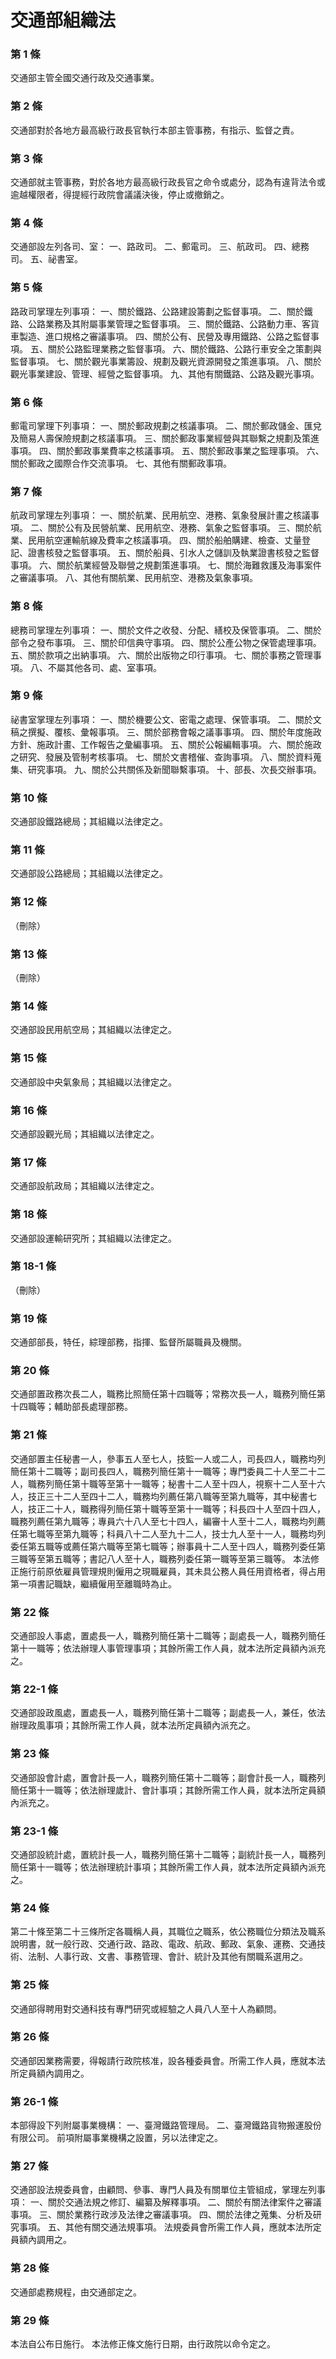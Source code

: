 # 交通部組織法

### 第 1 條

交通部主管全國交通行政及交通事業。

### 第 2 條

交通部對於各地方最高級行政長官執行本部主管事務，有指示、監督之責。

### 第 3 條

交通部就主管事務，對於各地方最高級行政長官之命令或處分，認為有違背法令或逾越權限者，得提經行政院會議議決後，停止或撤銷之。

### 第 4 條

交通部設左列各司、室：
一、路政司。
二、郵電司。
三、航政司。
四、總務司。
五、祕書室。

### 第 5 條

路政司掌理左列事項：
一、關於鐵路、公路建設籌劃之監督事項。
二、關於鐵路、公路業務及其附屬事業管理之監督事項。
三、關於鐵路、公路動力車、客貨車製造、進口規格之審議事項。
四、關於公有、民營及專用鐵路、公路之監督事項。
五、關於公路監理業務之監督事項。
六、關於鐵路、公路行車安全之策劃與監督事項。
七、關於觀光事業籌設、規劃及觀光資源開發之策進事項。
八、關於觀光事業建設、管理、經營之監督事項。
九、其他有關鐵路、公路及觀光事項。

### 第 6 條

郵電司掌理下列事項：
一、關於郵政規劃之核議事項。
二、關於郵政儲金、匯兌及簡易人壽保險規劃之核議事項。
三、關於郵政事業經營與其聯繫之規劃及策進事項。
四、關於郵政事業費率之核議事項。
五、關於郵政事業之監理事項。
六、關於郵政之國際合作交流事項。
七、其他有關郵政事項。

### 第 7 條

航政司掌理左列事項：
一、關於航業、民用航空、港務、氣象發展計畫之核議事項。
二、關於公有及民營航業、民用航空、港務、氣象之監督事項。
三、關於航業、民用航空運輸航線及費率之核議事項。
四、關於船舶購建、檢查、丈量登記、證書核發之監督事項。
五、關於船員、引水人之儲訓及執業證書核發之監督事項。
六、關於航業經營及聯營之規劃策進事項。
七、關於海難救護及海事案件之審議事項。
八、其他有關航業、民用航空、港務及氣象事項。

### 第 8 條

總務司掌理左列事項：
一、關於文件之收發、分配、繕校及保管事項。
二、關於部令之發布事項。
三、關於印信典守事項。
四、關於公產公物之保管處理事項。
五、關於款項之出納事項。
六、關於出版物之印行事項。
七、關於事務之管理事項。
八、不屬其他各司、處、室事項。

### 第 9 條

祕書室掌理左列事項：
一、關於機要公文、密電之處理、保管事項。
二、關於文稿之撰擬、覆核、彙報事項。
三、關於部務會報之議事事項。
四、關於年度施政方針、施政計畫、工作報告之彙編事項。
五、關於公報編輯事項。
六、關於施政之研究、發展及管制考核事項。
七、關於文書稽催、查詢事項。
八、關於資料蒐集、研究事項。
九、關於公共關係及新聞聯繫事項。
十、部長、次長交辦事項。

### 第 10 條

交通部設鐵路總局；其組織以法律定之。

### 第 11 條

交通部設公路總局；其組織以法律定之。

### 第 12 條

（刪除）

### 第 13 條

（刪除）

### 第 14 條

交通部設民用航空局；其組織以法律定之。

### 第 15 條

交通部設中央氣象局；其組織以法律定之。

### 第 16 條

交通部設觀光局；其組織以法律定之。

### 第 17 條

交通部設航政局；其組織以法律定之。

### 第 18 條

交通部設運輸研究所；其組織以法律定之。

### 第 18-1 條

（刪除）

### 第 19 條

交通部部長，特任，綜理部務，指揮、監督所屬職員及機關。

### 第 20 條

交通部置政務次長二人，職務比照簡任第十四職等；常務次長一人，職務列簡任第十四職等；輔助部長處理部務。

### 第 21 條

交通部置主任秘書一人，參事五人至七人，技監一人或二人，司長四人，職務均列簡任第十二職等；副司長四人，職務列簡任第十一職等；專門委員二十人至二十二人，職務列簡任第十職等至第十一職等；秘書十二人至十四人，視察十二人至十六人，技正三十二人至四十二人，職務均列薦任第八職等至第九職等，其中秘書七人，技正二十人，職務得列簡任第十職等至第十一職等；科長四十人至四十四人，職務列薦任第九職等；專員六十八人至七十四人，編審十人至十二人，職務均列薦任第七職等至第九職等；科員八十二人至九十二人，技士九人至十一人，職務均列委任第五職等或薦任第六職等至第七職等；辦事員十二人至十四人，職務列委任第三職等至第五職等；書記八人至十人，職務列委任第一職等至第三職等。
本法修正施行前原依雇員管理規則僱用之現職雇員，其未具公務人員任用資格者，得占用第一項書記職缺，繼續僱用至離職時為止。

### 第 22 條

交通部設人事處，置處長一人，職務列簡任第十二職等；副處長一人，職務列簡任第十一職等；依法辦理人事管理事項；其餘所需工作人員，就本法所定員額內派充之。

### 第 22-1 條

交通部設政風處，置處長一人，職務列簡任第十二職等；副處長一人，兼任，依法辦理政風事項；其餘所需工作人員，就本法所定員額內派充之。

### 第 23 條

交通部設會計處，置會計長一人，職務列簡任第十二職等；副會計長一人，職務列簡任第十一職等；依法辦理歲計、會計事項；其餘所需工作人員，就本法所定員額內派充之。

### 第 23-1 條

交通部設統計處，置統計長一人，職務列簡任第十二職等；副統計長一人，職務列簡任第十一職等；依法辦理統計事項；其餘所需工作人員，就本法所定員額內派充之。

### 第 24 條

第二十條至第二十三條所定各職稱人員，其職位之職系，依公務職位分類法及職系說明書，就一般行政、交通行政、路政、電政、航政、郵政、氣象、運務、交通技術、法制、人事行政、文書、事務管理、會計、統計及其他有關職系選用之。

### 第 25 條

交通部得聘用對交通科技有專門研究或經驗之人員八人至十人為顧問。

### 第 26 條

交通部因業務需要，得報請行政院核准，設各種委員會。所需工作人員，應就本法所定員額內調用之。

### 第 26-1 條

本部得設下列附屬事業機構：
一、臺灣鐵路管理局。
二、臺灣鐵路貨物搬運股份有限公司。
前項附屬事業機構之設置，另以法律定之。

### 第 27 條

交通部設法規委員會，由顧問、參事、專門人員及有關單位主管組成，掌理左列事項：
一、關於交通法規之修訂、編纂及解釋事項。
二、關於有關法律案件之審議事項。
三、關於業務行政涉及法律之審議事項。
四、關於法律之蒐集、分析及研究事項。
五、其他有關交通法規事項。
法規委員會所需工作人員，應就本法所定員額內調用之。

### 第 28 條

交通部處務規程，由交通部定之。

### 第 29 條

本法自公布日施行。
本法修正條文施行日期，由行政院以命令定之。

